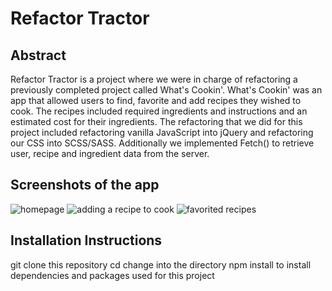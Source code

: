 # Refactor Tractor

## Abstract
Refactor Tractor is a project where we were in charge of refactoring a previously completed project called What's Cookin'. What's Cookin' was an app that allowed users to find, favorite and add recipes they wished to cook. The recipes included required ingredients and instructions and an estimated cost for their ingredients. The refactoring that we did for this project included refactoring vanilla JavaScript into jQuery and refactoring our CSS into SCSS/SASS. Additionally we implemented Fetch() to retrieve user, recipe and ingredient data from the server.

## Screenshots of the app

![homepage](https://user-images.githubusercontent.com/54754467/75359612-df5a3080-5871-11ea-9fc3-8eb95ae4107a.png)
![adding a recipe to cook](https://user-images.githubusercontent.com/54754467/75359681-f26d0080-5871-11ea-8d46-3ce5c5c14919.png)
![favorited recipes](https://user-images.githubusercontent.com/54754467/75359736-0f093880-5872-11ea-8553-1bf8e1d19e28.png)

## Installation Instructions
git clone this repository
cd <directory> change into the directory
npm install to install dependencies and packages used for this project
